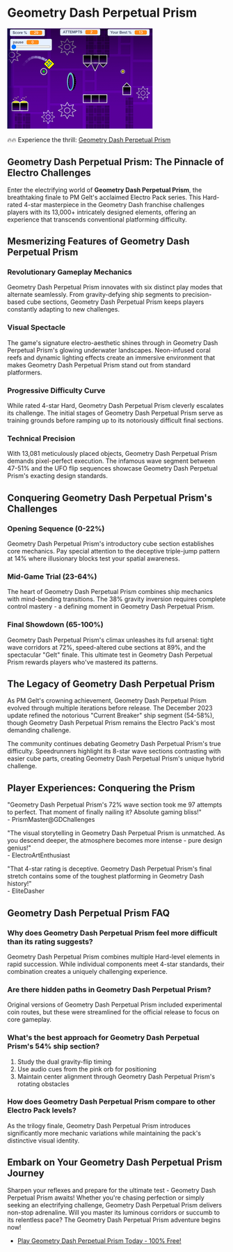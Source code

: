# Geometry Dash Perpetual Prism

![Geometry Dash Perpetual Prism](https://raw.githubusercontent.com/geometry-games/geometry-dash-perpetual-prism/refs/heads/main/geometry-dash-perpetual-prism.png "Geometry Dash Perpetual Prism")

🔥🔥 Experience the thrill: [Geometry Dash Perpetual Prism](https://geometrydashgames.io/geometry-dash-perpetual-prism/ "Geometry Dash Perpetual Prism")

## Geometry Dash Perpetual Prism: The Pinnacle of Electro Challenges

Enter the electrifying world of **Geometry Dash Perpetual Prism**, the breathtaking finale to PM Gelt's acclaimed Electro Pack series. This Hard-rated 4-star masterpiece in the Geometry Dash franchise challenges players with its 13,000+ intricately designed elements, offering an experience that transcends conventional platforming difficulty.

## Mesmerizing Features of Geometry Dash Perpetual Prism

### Revolutionary Gameplay Mechanics
Geometry Dash Perpetual Prism innovates with six distinct play modes that alternate seamlessly. From gravity-defying ship segments to precision-based cube sections, Geometry Dash Perpetual Prism keeps players constantly adapting to new challenges.

### Visual Spectacle
The game's signature electro-aesthetic shines through in Geometry Dash Perpetual Prism's glowing underwater landscapes. Neon-infused coral reefs and dynamic lighting effects create an immersive environment that makes Geometry Dash Perpetual Prism stand out from standard platformers.

### Progressive Difficulty Curve
While rated 4-star Hard, Geometry Dash Perpetual Prism cleverly escalates its challenge. The initial stages of Geometry Dash Perpetual Prism serve as training grounds before ramping up to its notoriously difficult final sections.

### Technical Precision
With 13,081 meticulously placed objects, Geometry Dash Perpetual Prism demands pixel-perfect execution. The infamous wave segment between 47-51% and the UFO flip sequences showcase Geometry Dash Perpetual Prism's exacting design standards.

## Conquering Geometry Dash Perpetual Prism's Challenges

### Opening Sequence (0-22%)
Geometry Dash Perpetual Prism's introductory cube section establishes core mechanics. Pay special attention to the deceptive triple-jump pattern at 14% where illusionary blocks test your spatial awareness.

### Mid-Game Trial (23-64%)
The heart of Geometry Dash Perpetual Prism combines ship mechanics with mind-bending transitions. The 38% gravity inversion requires complete control mastery - a defining moment in Geometry Dash Perpetual Prism.

### Final Showdown (65-100%)
Geometry Dash Perpetual Prism's climax unleashes its full arsenal: tight wave corridors at 72%, speed-altered cube sections at 89%, and the spectacular "Gelt" finale. This ultimate test in Geometry Dash Perpetual Prism rewards players who've mastered its patterns.

## The Legacy of Geometry Dash Perpetual Prism

As PM Gelt's crowning achievement, Geometry Dash Perpetual Prism evolved through multiple iterations before release. The December 2023 update refined the notorious "Current Breaker" ship segment (54-58%), though Geometry Dash Perpetual Prism remains the Electro Pack's most demanding challenge.

The community continues debating Geometry Dash Perpetual Prism's true difficulty. Speedrunners highlight its 8-star wave sections contrasting with easier cube parts, creating Geometry Dash Perpetual Prism's unique hybrid challenge.

## Player Experiences: Conquering the Prism

"Geometry Dash Perpetual Prism's 72% wave section took me 97 attempts to perfect. That moment of finally nailing it? Absolute gaming bliss!"  
\- PrismMaster@GDChallenges

"The visual storytelling in Geometry Dash Perpetual Prism is unmatched. As you descend deeper, the atmosphere becomes more intense - pure design genius!"  
\- ElectroArtEnthusiast

"That 4-star rating is deceptive. Geometry Dash Perpetual Prism's final stretch contains some of the toughest platforming in Geometry Dash history!"  
\- EliteDasher

## Geometry Dash Perpetual Prism FAQ

### Why does Geometry Dash Perpetual Prism feel more difficult than its rating suggests?
Geometry Dash Perpetual Prism combines multiple Hard-level elements in rapid succession. While individual components meet 4-star standards, their combination creates a uniquely challenging experience.

### Are there hidden paths in Geometry Dash Perpetual Prism?
Original versions of Geometry Dash Perpetual Prism included experimental coin routes, but these were streamlined for the official release to focus on core gameplay.

### What's the best approach for Geometry Dash Perpetual Prism's 54% ship section?
1. Study the dual gravity-flip timing  
2. Use audio cues from the pink orb for positioning  
3. Maintain center alignment through Geometry Dash Perpetual Prism's rotating obstacles

### How does Geometry Dash Perpetual Prism compare to other Electro Pack levels?
As the trilogy finale, Geometry Dash Perpetual Prism introduces significantly more mechanic variations while maintaining the pack's distinctive visual identity.

## Embark on Your Geometry Dash Perpetual Prism Journey

Sharpen your reflexes and prepare for the ultimate test - Geometry Dash Perpetual Prism awaits! Whether you're chasing perfection or simply seeking an electrifying challenge, Geometry Dash Perpetual Prism delivers non-stop adrenaline. Will you master its luminous corridors or succumb to its relentless pace? The Geometry Dash Perpetual Prism adventure begins now!

- [Play Geometry Dash Perpetual Prism Today - 100% Free!](https://geometrydashgames.io/geometry-dash-perpetual-prism/ "Geometry Dash Perpetual Prism")

